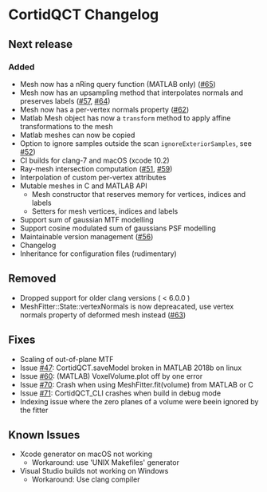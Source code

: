 # CortidQCT Changelog

## Next release

### Added
- Mesh now has a nRing query function (MATLAB only) ([#65](https://github.com/ithron/CortidQCT/issues/65))
- Mesh now has an upsampling method that interpolates normals and preserves
  labels ([#57](https://github.com/ithron/CortidQCT/issues/57), [#64](https://github.com/ithron/CortidQCT/issues/64))
- Mesh now has a per-vertex normals property ([#62](https://github.com/ithron/CortidQCT/issues/62))
- Matlab Mesh object has now a `transform` method to apply affine
  transformations to the mesh
- Matlab meshes can now be copied
- Option to ignore samples outside the scan `ignoreExteriorSamples`, see [#52](https://github.com/ithron/CortidQCT/issues/52))
- CI builds for clang-7 and macOS (xcode 10.2)
- Ray-mesh intersection computation ([#51](https://github.com/ithron/CortidQCT/issues/51), [#59](https://github.com/ithron/CortidQCT/issues/59))
- Interpolation of custom per-vertex attributes
- Mutable meshes in C and MATLAB API
  * Mesh constructor that reserves memory for vertices, indices and labels
  * Setters for mesh vertices, indices and labels
- Support sum of gaussian MTF modelling
- Support cosine modulated sum of gaussians PSF modelling
- Maintainable version management ([#56](https://github.com/ithron/CortidQCT/issues/56))
- Changelog
- Inheritance for configuration files (rudimentary)

## Removed
- Dropped support for older clang versions ( < 6.0.0 )
- MeshFitter::State::vertexNormals is now depreacated, use vertex normals
  property of deformed mesh instead ([#63](https://github.com/ithron/CortidQCT/issues/63))


## Fixes
- Scaling of out-of-plane MTF
- Issue [#47](https://github.com/ithron/CortidQCT/issues/47): CortidQCT.saveModel broken in MATLAB 2018b on linux
- Issue [#60](https://github.com/ithron/CortidQCT/issues/60): (MATLAB) VoxelVolume.plot off by one error
- Issue [#70](https://github.com/ithron/CortidQCT/issues/70): Crash when using MeshFitter.fit(volume) from MATLAB or C
- Issue [#71](https://github.com/ithron/CortidQCT/issues/70): CortidQCT\_CLI crashes when build in debug mode
- Indexing issue where the zero planes of a volume were beein ignored by the
  fitter

## Known Issues
- Xcode generator on macOS not working
  * Workaround: use 'UNIX Makefiles' generator
- Visual Studio builds not working on Windows
  * Workaround: Use clang compiler
